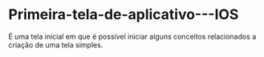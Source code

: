 # Primeira-tela-de-aplicativo---IOS
É uma tela inicial em que é possível iniciar alguns conceitos relacionados a criação de uma tela simples.
